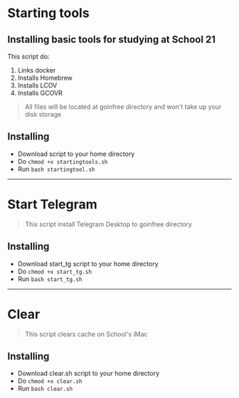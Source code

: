 # Starting tools

## Installing basic tools for studying at School 21

This script do: 
  1. Links docker
  2. Installs Homebrew
  3. Installs LCOV
  4. Installs GCOVR

>All files will be located at goinfree directory and won't take up your disk storage


## Installing

- Download script to your home directory
- Do `chmod +x startingtools.sh`
- Run `bash startingtool.sh`

___

# Start Telegram

>This script install Telegram Desktop to goinfree directory

## Installing

- Download start_tg script to your home directory
- Do `chmod +x start_tg.sh`
- Run `bash start_tg.sh`

___

# Clear 

>This script clears cache on School's iMac

## Installing

- Download clear.sh script to your home directory
- Do `chmod +x clear.sh`
- Run `bash clear.sh`

